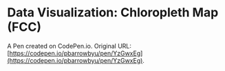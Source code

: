 # Data Visualization: Chloropleth Map (FCC)

A Pen created on CodePen.io. Original URL: [https://codepen.io/pbarrowbyu/pen/YzGwxEg](https://codepen.io/pbarrowbyu/pen/YzGwxEg).



